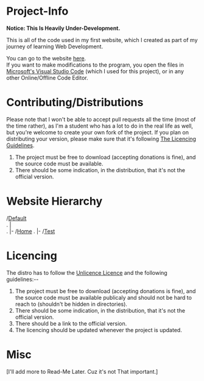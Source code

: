 # **Project-Info**

**Notice: This Is Heavily Under-Development.**

This is all of the code used in my first website, which I created as part of my journey of learning Web Development.

You can go to the website [here](https://unity-blaster.github.io/TestSite/).<br>
If you want to make modifications to the program, you open the files in [Microsoft's Visual Studio Code](https://vscode.dev/) (which I used for this project), or in any other Online/Offline Code Editor.

# Contributing/Distributions
Please note that I won't be able to accept pull requests all the time (most of the time rather), as I'm a student who has a lot to do in the real life as well, but you're welcome to create your own fork of the project. If you plan on distributing your version, please make sure that it's following [The Licencing Guidelines](https://github.com/Unity-Blaster/TestSite/edit/master/README.md#licencing).

1. The project must be free to download (accepting donations is fine), and the source code must be available.
2. There should be some indication, in the distribution, that it's not the official version.

# Website Hierarchy

/[Default](https://unity-blaster.github.io/TestSite/)<br>
.    |<br>
.    |- /[Home](https://unity-blaster.github.io/TestSite/Home/)
.    |- /[Test](https://unity-blaster.github.io/TestSite/Test/) 

# Licencing
The distro has to follow the [Unlicence Licence](https://github.com/Unity-Blaster/TestSite/blob/master/LICENSE) and the following guidelines:--

1. The project must be free to download (accepting donations is fine), and the source code must be available publicaly and should not be hard to reach to (shouldn't be hidden in directories).
2. There should be some indication, in the distribution, that it's not the official version.
3. There should be a link to the official version.
4. The licencing should be updated whenever the project is updated.

# Misc
[I'll add more to Read-Me Later. Cuz it's not That important.]
